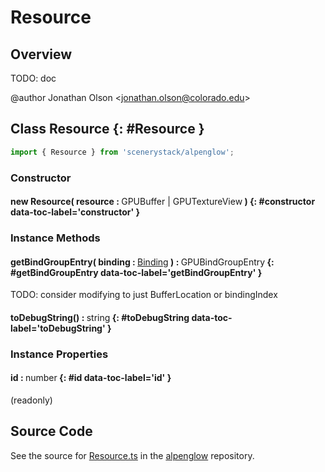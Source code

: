 # Resource

## Overview

TODO: doc

@author Jonathan Olson &lt;jonathan.olson@colorado.edu&gt;

## Class Resource {: #Resource }


```js
import { Resource } from 'scenerystack/alpenglow';
```
### Constructor

#### new Resource( resource : <span style="font-weight: 400;">GPUBuffer | GPUTextureView</span> ) {: #constructor data-toc-label='constructor' }

### Instance Methods

#### getBindGroupEntry( binding : <span style="font-weight: 400;">[Binding](../alpenglow/Binding.md)</span> ) : <span style="font-weight: 400;">GPUBindGroupEntry</span> {: #getBindGroupEntry data-toc-label='getBindGroupEntry' }

TODO: consider modifying to just BufferLocation or bindingIndex

#### toDebugString() : <span style="font-weight: 400;"><span style="color: hsla(calc(var(--md-hue) + 180deg),80%,40%,1);">string</span></span> {: #toDebugString data-toc-label='toDebugString' }

### Instance Properties

#### id : <span style="font-weight: 400;"><span style="color: hsla(calc(var(--md-hue) + 180deg),80%,40%,1);">number</span></span> {: #id data-toc-label='id' }

(readonly)



## Source Code

See the source for [Resource.ts](https://github.com/phetsims/alpenglow/blob/main/js/webgpu/compute/Resource.ts) in the [alpenglow](https://github.com/phetsims/alpenglow) repository.
